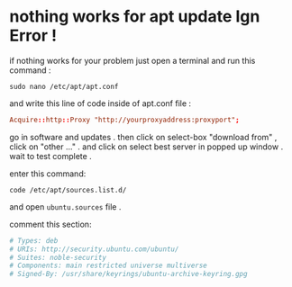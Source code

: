 # nothing works for apt update Ign Error !

if nothing works for your problem just open a terminal and run this  command :

```shell
sudo nano /etc/apt/apt.conf
```

and write this line of code inside of apt.conf file :

```conf
Acquire::http::Proxy "http://yourproxyaddress:proxyport";
```


go in software and updates . then click on select-box "download from" , click on "other ..." . and click on select best server in popped up window . wait to test complete .

enter this command:

```shell
code /etc/apt/sources.list.d/
```

and open `ubuntu.sources` file .

comment this section:

```conf
# Types: deb
# URIs: http://security.ubuntu.com/ubuntu/
# Suites: noble-security
# Components: main restricted universe multiverse
# Signed-By: /usr/share/keyrings/ubuntu-archive-keyring.gpg
```